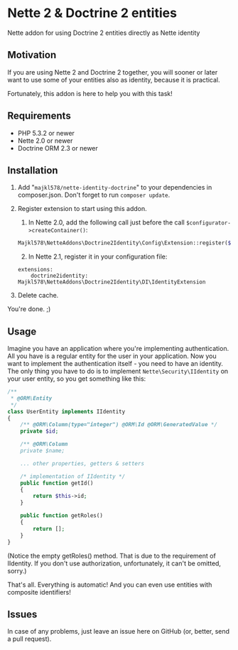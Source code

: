 # Nette 2 & Doctrine 2 entities

Nette addon for using Doctrine 2 entities directly as Nette identity


Motivation
------

If you are using Nette 2 and Doctrine 2 together, you will sooner or later
want to use some of your entities also as identity, because it is practical.

Fortunately, this addon is here to help you with this task!


Requirements
------

- PHP 5.3.2 or newer
- Nette 2.0 or newer
- Doctrine ORM 2.3 or newer


Installation
------

1. Add "`majkl578/nette-identity-doctrine`" to your dependencies in composer.json.
Don't forget to run `composer update`.
2. Register extension to start using this addon.
    1. In Nette 2.0, add the following call just before the call `$configurator->createContainer()`:
    ```php
    Majkl578\NetteAddons\Doctrine2Identity\Config\Extension::register($configurator);
    ```

    2. In Nette 2.1, register it in your configuration file:
	```
    extensions:
	    doctrine2identity: Majkl578\NetteAddons\Doctrine2Identity\DI\IdentityExtension
	```

3. Delete cache.

You're done. ;)


Usage
------

Imagine you have an application where you're implementing authentication.
All you have is a regular entity for the user in your application.
Now you want to implement the authentication itself - you need to have an identity.
The only thing you have to do is to implement `Nette\Security\IIdentity` on your user entity,
so you get something like this:

```php
/**
 * @ORM\Entity
 */
class UserEntity implements IIdentity
{
	/** @ORM\Column(type="integer") @ORM\Id @ORM\GeneratedValue */
	private $id;

	/** @ORM\Column
	private $name;

	... other properties, getters & setters

	/* implementation of IIdentity */
	public function getId()
	{
		return $this->id;
	}

	public function getRoles()
	{
		return [];
	}
}
```

(Notice the empty getRoles() method. That is due to the requirement of IIdentity.
If you don't use authorization, unfortunately, it can't be omitted, sorry.)

That's all. Everything is automatic!
And you can even use entities with composite identifiers!


Issues
------

In case of any problems, just leave an issue here on GitHub (or, better, send a pull request).
